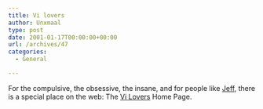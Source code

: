 ```yaml
---
title: Vi lovers
author: Unxmaal
type: post
date: 2001-01-17T00:00:00+00:00
url: /archives/47
categories:
  - General

---
```

For the compulsive, the obsessive, the insane, and for people like [Jeff][1], there is a special place on the web: The [Vi Lovers][2] Home Page.

 [1]: http://www.counterintuitive.org
 [2]: http://www.thomer.com/thomer/vi/vi.html